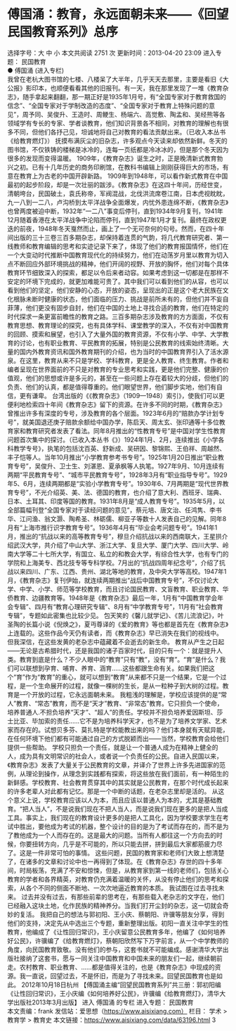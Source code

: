 # 傅国涌：教育，永远面朝未来——《回望民国教育系列》总序

选择字号：大 中 小   本文共阅读 2751 次 更新时间：2013-04-20 23:09
进入专题： 民国教育  
● 傅国涌 (进入专栏)  
我曾在老杭大图书馆的七楼、八楼呆了大半年，几乎天天去那里，主要是看旧《大公报》影印本，也顺便看看其他的旧报刊。有一天，我在那里发现了一堆《教育杂志》，随手拿起来翻翻，那一期正好是1935年1月号，有“全国专家对于教育救国的信念”、“全国专家对于学制改造的态度”、“全国专家对于教育上特殊问题的意见”，周予同、吴俊升、王造时、周鲠生、杨端六、高觉敷、陶孟和、吴经熊等各领域学有专长的专家、学者谈教育，他们知识背景各不相同，对教育的理解也有很多不同，但他们各抒己见，坦诚地将自己对教育的看法贡献出来。（已收入本丛书《给教育燃灯》）
抚摸布满灰尘的旧杂志，许多观点今天读来却依然新鲜。冬天的图书馆，不仅铁铸的楼梯是冰冷的，连每一页纸都是冷冰冰的，但是那个冬天因为很多的发现而变得温暖。
1909年，《教育杂志》诞生之时，正是晚清新式教育勃兴之初。已有十几年历史的商务印刷馆，在教科书编辑上刚刚获得巨大的市场，有意在教育上为古老的中国开辟新路。
1909年到1948年，可以看作新式教育在中国最初的起步阶段，却是一次壮丽的跋涉。《教育杂志》在这四十年间，历经世变，清朝垮台，民国破土，袁氏称帝，军阀混战，北伐洪流席卷江南，日本虎视眈眈，九一八到一二八，卢沟桥到太平洋战争全面爆发，内忧外患连绵不断，《教育杂志》也曾两度被迫中断，1932年“一二八”事变后停刊，直到1934年9月复刊，1941年12月随着香港在太平洋战争中沦陷而停刊，直到1947年1月才复刊。最终在政权更迭的前夜，1948年冬天戛然而止，画上了一个无可奈何的句号。然而，在四十年间出版的三十三卷三百多期杂志，却保持着连贯的气韵，将几代教育研究者、第一线教师和教育编辑的思考和实迹记录下来了，体现了他们的教育报国情怀，他们在一个大变动时代推断中国教育现代化的持续努力，他们在动荡岁月里以教育为切入点不断回应外部环境挑战的精神，他们开阔的视野、开放的胸怀，他们对每个具体教育环节细致深入的探索，都足以令后来者动容。如果考虑到这一切都是在那样不安定的环境下完成的，就更加难能可贵了。其中我们可以看到他们的从容，也可以看到他们的坚定，他们安静的心态，开放的姿态，呈现出的正是这个老大民族在文化根脉未断时健康的状态，他们面临的压力、挑战是前所未有的，但他们并不妄自菲薄，他们更没有固步自封，他们在中国的土地上寻找合适的教育，他们在特定的时代探求一条更富前瞻性的教育之路。三百多期杂志涉及教育的方方面面，不仅有教育思想、教育理论的探究，也有具体学科、课堂教学的深入，不仅有对中国教育的回顾、摸索和展望，也引入了大量外国的教育资源，不仅有小学、中学、大学教育的讨论，也有职业教育、平民教育的拓展，特别是公民教育的线索始终清晰。大量的国内外教育资讯和国外教育期刊的介绍，也为当时的中国教育界引入了活水源泉。在这里，教育从来不只是学校、学科教育，更是全人教育、终生教育。作者和编者呈现在世界面前的不只是对教育的专业思考和实践，更是他们完整、健康的价值观，他们的思想或许是多元的，甚至在一些问题上存在着较大的分歧，但他们的负责、他们的认真，都是值得尊重的。他们眼望世界，他们脚步实地，他们有自信，更有谦卑。
台湾出版的《《教育杂志》（1909—1948）索引》，使我们可以更便利地检索四十年间《教育杂志》留下的资源。在许多不同的时期，《教育杂志》曾推出许多有深度的专号，涉及教育的各个层面。1923年6月的“赔款办学计划专号”，就美国退还庚子赔款余额给中国办学，陈启天、周太玄、张印通等十多位教育家和教育研究者发表了看法。同年8月推出的“性教育专号”是中国对学生性教育问题首次集中的探讨。（已收入本丛书《》）1924年1月、2月，连续推出《小学各科教学专号》，执笔的包括沈百英、舒新成、吴研因、黎锦熙、王伯祥、周越然、丰子恺等人。当年10月推出“小学教育参考书专号”。1925年1月20日推出“职业教育专号”，吴俊升、卫士生、刘湛恩、夏承枫等人执笔。1927年9月、10月连续有两期“平民教育专号”、“城市平民教育专号”，1928年3月有“职业指导专号”。1929年5、6月，连续两期都是“实验小学教育专号”。1930年6、7月两期是“现代世界教育专号”，不光介绍英、美、法、德国的教育，也介绍了意大利、西班牙、瑞典、日本、土耳其、印度等国的教育。1931年8月是“成人教育专号”。1935年5月，以全部篇幅刊登“全国专家对于读经问题的意见”，蔡元培、唐文治、任鸿隽、李书华、江问渔、翁文灏、陶希圣、林砺儒、柳亚子等数十人发表自己的见解。同年8月有“上海市推行识字教育专号”。1936年4月有“毕业会考问题专号”。1941年1月，推出的“抗战以来的高等教育专号”，穆旦介绍抗战以来的西南联大，王星拱介绍武汉大学，共介绍了中山大学、浙江大学、复旦大学、厦门大学、四川大学、岭南大学等二十七所大学，有国立、私立的和教会大学，有综合性大学，也有专门的学院和上海美专、西北技专等专科学校。7月出的“抗战四周年纪念号”，介绍了抗战以来四川、广东、江西、贵州、湖北等地的教育，及中央大学等高校。1947年1月，《教育杂志》复刊伊始，就连续两期推出“战后中国教育专号”，不仅讨论大学、中学、小学、师范等学校教育，而且讨论国民教育、文盲教育、职业教育、华侨教育、边疆教育等。1948年是《教育杂志》最后一年，1月有“中国教育学会年会专辑”、四月有“教育心理研究专辑”、8月有“中学教育专号”，11月有“社会教育专辑”，专题如此密集也比较少见。
包天笑的《馨儿就学记》、《苦儿流浪记》，叶圣陶的长篇小说《倪焕之》，夏丏尊译的《爱的教育》等也都是首先在《教育杂志》上连载的。这些作品今天仍有读者，而《教育杂志》早已消失在我们的视线中。
但我深信，在这些发黄的老杂志中蕴藏着不会逝去的新生命。
教育从产生之日起——无论是古希腊时代，还是我国的诸子百家时代，目的只有一个：就是提升人类。教育到底是什么？不少人眼中的“教育”只有“教”，没有“育”。“育”是什么？我们可以联想到孕育、哺育、养育、涵育……这些都跟生命有关。如果我们把这个“育”作为“教育”的重心，就可以想到“教育”从来都不只是一个结果，它是一个过程，是一个生命展开的过程，就像一棵树的生长，是从一粒种子到大树的过程。教育是一个开放的过程，它永远面朝未来。
我粗浅的理解是，学校应该提供的是“常人”教育、“常态”教育，而不是“天才”教育、“非常态”教育。它只担负一个使命，培养普通人.不担负培养“天才”、“超人”的责任。学校并不担负培养爱因斯坦、莎士比亚、毕加索的责任……它不是为培养科学天才，也不是为了培养文学家、艺术家而存在的。试想贝多芬、莫扎特是学校能教出来的吗？他们本身就有天赋异能，在任何环境下他们都有可能通过自己的方式脱颖而出——当然，学校教育会给他们提供一些帮助。
学校只担负一个责任，就是让一个普通人成为在精神上健全的人，成为具有文明常识的社会人，或者说一个负责任的公民。自进入民国以来，《教育杂志》发表了大量关于公民教育的文章，并译介了世界上许多先进国家的范例，从理论到操作，从理念到实践都有探索，将这些放在我们面前，有一种陌生的新鲜感。学校教育、社会教育贯穿其中的其实就是公民教育，在那个时代成长起来的许多老辈人对此都有记忆。那是一个中断的话题，在老杂志里却是活的。
从这个意义上说，学校教育应该以人为本，而且应该以普通人为本的，尤其是基础教育。“把人当人”，不是说我们现在不把人当人，而是说我们现在更多的是把人当成工具。事实上，我们现在的教育设计更多的是把人工具化，因为学校要求学生在考试中胜出，要他成为考试的机器，整个设计的目的是为了考试而存在的，而不是为了教他成为一个人而存在的。这是最大的问题。当所有人都往这一个方向去的时候，你要扭转方向，几乎是不可能的，所以只能去拼，拼到最后大家都筋疲力尽了。这是一件非常可怕的事情。
这些问题，民国的教育家和老师们大致上想清楚了，在诸多的文章和讨论中也一再得到了体现。在《教育杂志》存世的四十多年间，时局板荡，充满了不安和惊悚，但是，从教育家到第一线的老师们，包括关心教育的学者和各界精英，对教育仍充满着温暖的关怀，从没有停止他们的思考和探索，从各个不同的侧面不断地、一次次地逼近教育的本质。
我试图在过去寻找未来。
过去并没有过去，有那些前辈的思考在，有那些载入老杂志的文字在，他们已经融入这块土地，化作民族的精神养分。当我们打开尘封的杂志，这一切就会奇妙的复活。
我把自己的想法与郭初阳、王小庆、蔡朝阳、许骥等朋友分享，得到他们的支持，决定先从中选出三个专题，重新整理出版。初阳一直关注中学生的性教育，他编成了《让性回归常识》，王小庆留意公民教育多年，他编了《如何培养好公民》，许骥编了《给教育燃灯》，蔡朝阳欣然写下万字前言，从一个中学教师的角度，向民国教育致敬。没有他们的参与，这套书就不可能编成。感谢清华大学出版社接纳了这套书，愿与一同关注中国教育和中国未来的朋友们一起，继续朝前走。农村教育、职业教育、……都是值得关注的，也是《教育杂志》中现成的资源。我一直说，回望过去，不是怀旧，而是为了寻找未来。回望民国教育也是如此。
2012年10月18日杭州
【傅国涌主编“回望民国教育系列”共三册：郭初阳编《让性回归常识》，王小庆编《如何培养好公民》，许骥编《给教育燃灯》，清华大学出版社2013年3月出版】
进入 傅国涌 的专栏     进入专题： 民国教育  
本文责编：frank
发信站：爱思想（https://www.aisixiang.com）
栏目： 学术 > 教育学 > 教育史
本文链接：https://www.aisixiang.com/data/63196.html
3